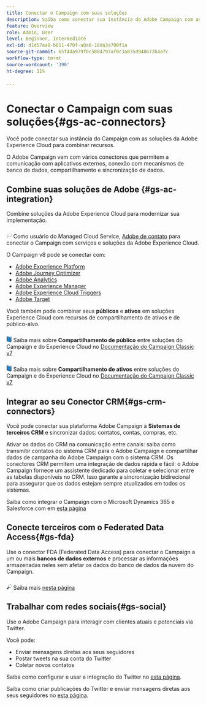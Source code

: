 ```yaml
---
title: Conectar o Campaign com suas soluções
description: Saiba como conectar sua instância do Adobe Campaign com as soluções da Experience Cloud.
feature: Overview
role: Admin, User
level: Beginner, Intermediate
exl-id: d1d57aa8-b811-470f-a8a6-18da3a700f1a
source-git-commit: 65f4da979f0c5884797af0c3a835d948672b4a7c
workflow-type: tm+mt
source-wordcount: '390'
ht-degree: 11%

---
```


# Conectar o Campaign com suas soluções{#gs-ac-connectors}

Você pode conectar sua instância do Campaign com as soluções da Adobe Experience Cloud para combinar recursos.

O Adobe Campaign vem com vários conectores que permitem a comunicação com aplicativos externos, conexão com mecanismos de banco de dados, compartilhamento e sincronização de dados.

## Combine suas soluções de Adobe {#gs-ac-integration}

Combine soluções da Adobe Experience Cloud para modernizar sua implementação.

![](../assets/do-not-localize/speech.png)  Como usuário do Managed Cloud Service, [Adobe de contato](../start/campaign-faq.md#support) para conectar o Campaign com serviços e soluções da Adobe Experience Cloud.

O Campaign v8 pode se conectar com:

* [Adobe Experience Platform](../connect/ac-aep.md)
* [Adobe Journey Optimizer](../connect/ac-ajo.md)
* [Adobe Analytics](../connect/ac-aa.md)
* [Adobe Experience Manager](../connect/ac-aem.md)
* [Adobe Experience Cloud Triggers](../connect/ac-triggers.md)
* [Adobe Target](../connect/ac-at.md)

Você também pode combinar seus **públicos** e **ativos** em soluções Experience Cloud com recursos de compartilhamento de ativos e de público-alvo.

![](../assets/do-not-localize/book.png) Saiba mais sobre **Compartilhamento de público** entre soluções do Campaign e do Experience Cloud no [Documentação do Campaign Classic v7](https://experienceleague.adobe.com/docs/campaign-classic/using/integrating-with-adobe-experience-cloud/audience-sharing/sharing-audiences-with-adobe-experience-cloud.html#integrating-with-adobe-experience-cloud)

![](../assets/do-not-localize/book.png) Saiba mais sobre **Compartilhamento de ativos** entre soluções do Campaign e do Experience Cloud no [Documentação do Campaign Classic v7](https://experienceleague.adobe.com/docs/campaign-classic/using/integrating-with-adobe-experience-cloud/asset-sharing/sharing-assets-with-adobe-experience-cloud.html#integrating-with-adobe-experience-cloud)

## Integrar ao seu Conector CRM{#gs-crm-connectors}

Você pode conectar sua plataforma Adobe Campaign à **Sistemas de terceiros CRM** e sincronizar dados: contatos, contas, compras, etc.

Ativar os dados do CRM na comunicação entre canais: saiba como transmitir contatos do sistema CRM para o Adobe Campaign e compartilhar dados de campanha do Adobe Campaign com o sistema CRM.
Os conectores CRM permitem uma integração de dados rápida e fácil: o Adobe Campaign fornece um assistente dedicado para coletar e selecionar entre as tabelas disponíveis no CRM. Isso garante a sincronização bidirecional para assegurar que os dados estejam sempre atualizados em todos os sistemas.

Saiba como integrar o Campaign com o Microsoft Dynamics 365 e Salesforce.com em [esta página](crm.md)

## Conecte terceiros com o Federated Data Access{#gs-fda}

Use o conector FDA (Federated Data Access) para conectar o Campaign a um ou mais **bancos de dados externos** e processar as informações armazenadas neles sem afetar os dados do banco de dados da nuvem do Campaign.

![](../assets/do-not-localize/glass.png) Saiba mais [nesta página](fda.md)

## Trabalhar com redes sociais{#gs-social}

Use o Adobe Campaign para interagir com clientes atuais e potenciais via Twitter.

Você pode:

* Enviar mensagens diretas aos seus seguidores
* Postar tweets na sua conta do Twitter
* Coletar novos contatos

Saiba como configurar e usar a integração do Twitter no [esta página](../connect/ac-tw.md).

Saiba como criar publicações do Twitter e enviar mensagens diretas aos seus seguidores no [esta página](../send/twitter.md).
